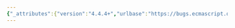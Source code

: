 ```yaml
---
{"_attributes":{"version":"4.4.4+","urlbase":"https://bugs.ecmascript.org/","maintainer":"dherman@mozilla.com"},"bug":{"bug_id":1511,"creation_ts":"2013-05-17 00:43:00 -0700","short_desc":"15.19.4.3.{4,5,6}: italicized parameter names in section headers","delta_ts":"2013-07-15 17:04:11 -0700","product":"Draft for 6th Edition","component":"editorial issue","version":"Rev 15: May 14, 2013 Draft","rep_platform":"All","op_sys":"All","bug_status":"RESOLVED","resolution":"FIXED","priority":"Normal","bug_severity":"minor","everconfirmed":true,"reporter":{"uid":"jmdyck","name":"Michael Dyck"},"assigned_to":{"uid":"allen","name":"Allen Wirfs-Brock"},"long_desc":[{"commentid":4054,"comment_count":0,"who":{"uid":"jmdyck","name":"Michael Dyck"},"bug_when":"2013-05-17 00:43:24 -0700","thetext":"In the headers for these three sections:\n    15.19.4.3.4 CreateItrResultObject (value, done)\n    15.19.4.3.5 IteratorComplete (itrResult)\n    15.19.4.3.6 IteratorValue (itrResult)\nthe parameter names appear in an italic, normal-weight, serif font.\n\nEverywhere else in the spec, parameter names in section headers\nare presented in the same font as the rest of the header: upright bold sans."},{"commentid":4071,"comment_count":1,"who":{"uid":"jmdyck","name":"Michael Dyck"},"bug_when":"2013-05-17 23:18:31 -0700","thetext":"Also:\n    15.19.4.3.1 GeneratorStart (generator, generatorBody)"},{"commentid":4205,"comment_count":2,"who":{"uid":"allen","name":"Allen Wirfs-Brock"},"bug_when":"2013-06-17 15:29:29 -0700","thetext":"fixed in rev 16 editor's draft"},{"commentid":4486,"comment_count":3,"who":{"uid":"allen","name":"Allen Wirfs-Brock"},"bug_when":"2013-07-15 17:04:11 -0700","thetext":"fixed in rev16 draft.  July 15, 2013"}]}}
---
```

